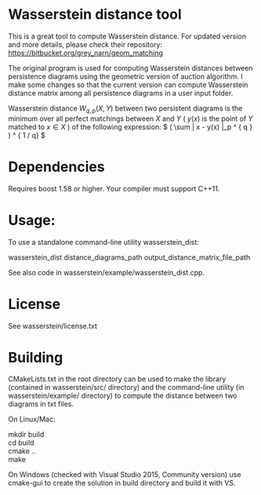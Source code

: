 # Wasserstein distance tool
This is a great tool to compute Wasserstein distance. For updated version and more details, please check their repository: https://bitbucket.org/grey_narn/geom_matching

The original program is used for computing Wasserstein distances between persistence 
diagrams using the geometric version of auction algorithm. I make some changes so that 
the current version can compute Wasserstein distance matrix among all persistence diagrams
in a user input folder.

Wasserstein distance $W_{q, p}(X, Y)$ between two persistent diagrams is
the minimum over all perfect matchings between $X$ and $Y$ ( $y(x)$ is the point of $Y$
matched to $x \in X$ ) of the following expression:
$ ( \sum \| x - y(x) \|_p ^ { q } ) ^ { 1 / q} $

# Dependencies

Requires boost 1.58 or higher.
Your compiler must support C++11.

# Usage:

To use a standalone command-line utility wasserstein_dist:

wasserstein_dist distance_diagrams_path output_distance_matrix_file_path

See also code in wasserstein/example/wasserstein_dist.cpp.

# License

See wasserstein/license.txt

# Building

CMakeLists.txt in the root directory can be used to make the library (contained 
in wasserstein/src/ directory) and the command-line utility (in wasserstein/example/ directory)
to compute the distance between two diagrams in txt files.

On Linux/Mac:

mkdir build <br/>
cd build <br/>
cmake .. <br/>
make

On Windows (checked with Visual Studio 2015, Community version)
use cmake-gui to create the solution in build directory and build it with VS.
